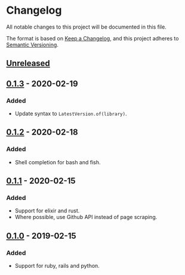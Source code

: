 # Changelog

All notable changes to this project will be documented in this file.

The format is based on [Keep a Changelog](https://keepachangelog.com/en/1.0.0/),
and this project adheres to [Semantic Versioning](https://semver.org/spec/v2.0.0.html).

## [Unreleased]

## [0.1.3] - 2020-02-19

### Added

- Update syntax to `LatestVersion.of(library)`.

## [0.1.2] - 2020-02-18

### Added

- Shell completion for bash and fish.

## [0.1.1] - 2020-02-15

### Added

- Support for elixir and rust.
- Where possible, use Github API instead of page scraping.

## [0.1.0] - 2019-02-15

### Added

- Support for ruby, rails and python.

[unreleased]: https://github.com/zubin/latest_version/compare/v0.1.3...HEAD
[0.1.3]: https://github.com/zubin/latest_version/compare/v0.1.2...v0.1.3
[0.1.2]: https://github.com/zubin/latest_version/compare/v0.1.1...v0.1.2
[0.1.1]: https://github.com/zubin/latest_version/compare/v0.1.0...v0.1.1
[0.1.0]: https://github.com/zubin/latest_version/releases/tag/v0.1.0
